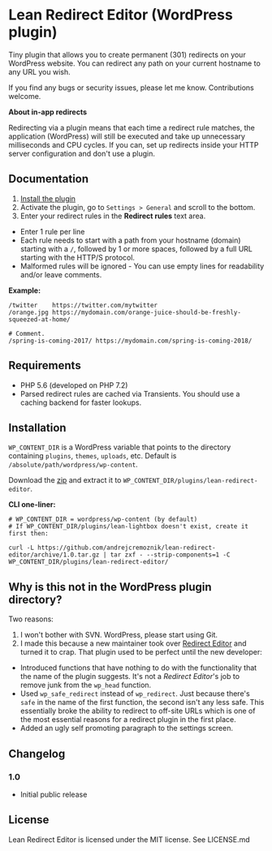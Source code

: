 # Lean Redirect Editor (WordPress plugin)

Tiny plugin that allows you to create permanent (301) redirects on your WordPress website. You can redirect any path on your current hostname to any URL you wish.

If you find any bugs or security issues, please let me know. Contributions welcome.

**About in-app redirects**

Redirecting via a plugin means that each time a redirect rule matches, the application (WordPress) will still be executed and take up unnecessary milliseconds and CPU cycles. If you can, set up redirects inside your HTTP server configuration and don't use a plugin.


## Documentation

1. [Install the plugin](#installation)
1. Activate the plugin, go to `Settings > General` and scroll to the bottom.
2. Enter your redirect rules in the **Redirect rules** text area.
  * Enter 1 rule per line
  * Each rule needs to start with a path from your hostname (domain) starting with a `/`, followed by 1 or more spaces, followed by a full URL starting with the HTTP/S protocol.
  * Malformed rules will be ignored - You can use empty lines for readability and/or leave comments.

**Example:**

```
/twitter    https://twitter.com/mytwitter
/orange.jpg https://mydomain.com/orange-juice-should-be-freshly-squeezed-at-home/

# Comment.
/spring-is-coming-2017/ https://mydomain.com/spring-is-coming-2018/
```


## Requirements

* PHP 5.6 (developed on PHP 7.2)
* Parsed redirect rules are cached via Transients. You should use a caching backend for faster lookups.


## Installation

`WP_CONTENT_DIR` is a WordPress variable that points to the directory containing `plugins`, `themes`, `uploads`, etc. Default is `/absolute/path/wordpress/wp-content`.

Download the [zip](https://github.com/andrejcremoznik/lean-redirect-editor/archive/1.0.zip) and extract it to `WP_CONTENT_DIR/plugins/lean-redirect-editor`.

**CLI one-liner:**

```
# WP_CONTENT_DIR = wordpress/wp-content (by default)
# If WP_CONTENT_DIR/plugins/lean-lightbox doesn't exist, create it first then:

curl -L https://github.com/andrejcremoznik/lean-redirect-editor/archive/1.0.tar.gz | tar zxf - --strip-components=1 -C WP_CONTENT_DIR/plugins/lean-redirect-editor/
```


## Why is this not in the WordPress plugin directory?

Two reasons:

1. I won't bother with SVN. WordPress, please start using Git.
2. I made this because a new maintainer took over [Redirect Editor](https://wordpress.org/plugins/redirect-editor/) and turned it to crap. That plugin used to be perfect until the new developer:
  * Introduced functions that have nothing to do with the functionality that the name of the plugin suggests. It's not a *Redirect Editor*'s job to remove junk from the `wp_head` function.
  * Used `wp_safe_redirect` instead of `wp_redirect`. Just because there's `safe` in the name of the first function, the second isn't any less safe. This essentially broke the ability to redirect to off-site URLs which is one of the most essential reasons for a redirect plugin in the first place.
  * Added an ugly self promoting paragraph to the settings screen.


## Changelog

### 1.0

* Initial public release


## License

Lean Redirect Editor is licensed under the MIT license. See LICENSE.md

